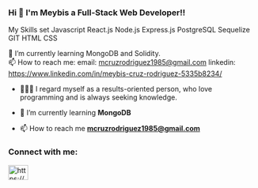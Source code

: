 ### Hi 👋 I'm Meybis a Full-Stack Web Developer!!




My Skills set
    Javascript
    React.js
    Node.js
    Express.js
    PostgreSQL
    Sequelize
    GIT
    HTML 
    CSS

  
🌱 I’m currently learning MongoDB and Solidity.
<br/>
📫 How to reach me:
    email: mcruzrodriguez1985@gmail.com
    linkedin: https://www.linkedin.com/in/meybis-cruz-rodriguez-5335b8234/
    

- 🙋🏻‍♂️ I regard myself as a results-oriented person, who love programming and is always seeking knowledge.

- 🌱 I’m currently learning **MongoDB**

- 📫 How to reach me **mcruzrodriguez1985@gmail.com**

<h3 align="left">Connect with me:</h3>
<p align="left">
<a href="https://linkedin.com/in/https://www.linkedin.com/in/meybis-cruz-rodriguez-5335b8234/" target="blank"><img align="center" src="https://raw.githubusercontent.com/rahuldkjain/github-profile-readme-generator/master/src/images/icons/Social/linked-in-alt.svg" alt="https://www.linkedin.com/in/meybis-cruz-rodriguez-5335b8234/" height="30" width="40" /></a>
</p>



<!--
**mcruzr85/mcruzr85** is a ✨ _special_ ✨ repository because its `README.md` (this file) appears on your GitHub profile.

Here are some ideas to get you started:

- 🔭 I’m currently working on ...
- 🌱 I’m currently learning ...
- 👯 I’m looking to collaborate on ...
- 🤔 I’m looking for help with ...
- 💬 Ask me about ...
- 📫 How to reach me: ...
- 😄 Pronouns: ...
- ⚡ Fun fact: ...
-->
